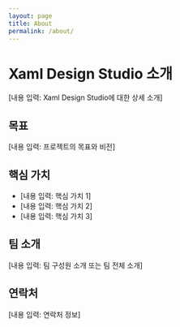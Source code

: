 ```yaml
---
layout: page
title: About
permalink: /about/
---
```


# Xaml Design Studio 소개

[내용 입력: Xaml Design Studio에 대한 상세 소개]

## 목표

[내용 입력: 프로젝트의 목표와 비전]

## 핵심 가치

- [내용 입력: 핵심 가치 1]
- [내용 입력: 핵심 가치 2]
- [내용 입력: 핵심 가치 3]

## 팀 소개

[내용 입력: 팀 구성원 소개 또는 팀 전체 소개]

## 연락처

[내용 입력: 연락처 정보]
